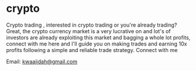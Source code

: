 # crypto
Crypto trading , interested in crypto trading or you're already trading? 
Great, the crypto currency market is a very lucrative on and lot's of 
investors are already exploiting this market and bagging a whole lot 
profits, connect with me here and I'll guide you on making trades and
earning 10x profits following a simple and reliable trade strategy.
Connect with me

Email: kwaajidah@gmail.com 
